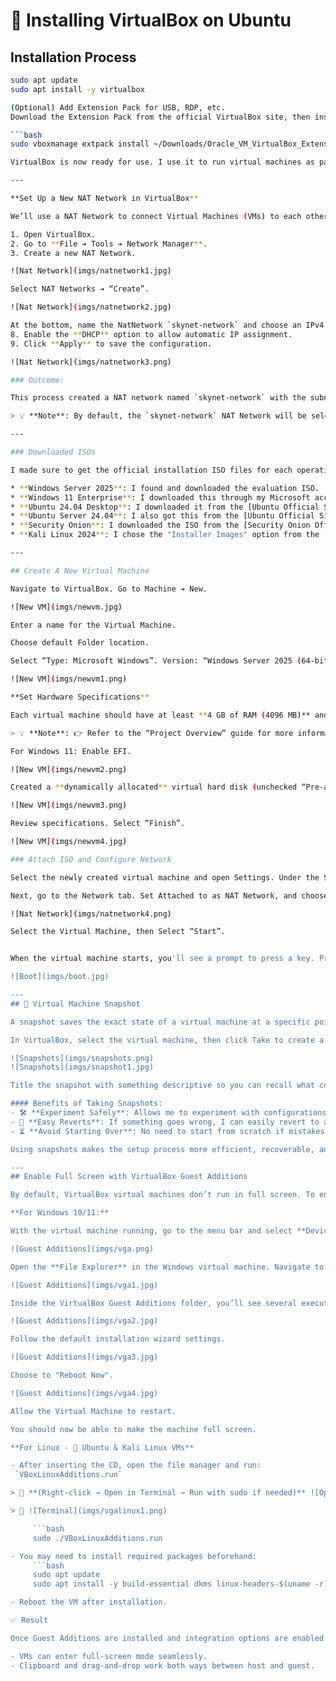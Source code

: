 # 🧰 Installing VirtualBox on Ubuntu

## Installation Process

```bash
sudo apt update
sudo apt install -y virtualbox

(Optional) Add Extension Pack for USB, RDP, etc.
Download the Extension Pack from the official VirtualBox site, then install it with:

```bash
sudo vboxmanage extpack install ~/Downloads/Oracle_VM_VirtualBox_Extension_Pack-*.vbox-extpack

VirtualBox is now ready for use. I use it to run virtual machines as part of my cybersecurity homelab setup.

---

**Set Up a New NAT Network in VirtualBox**

We’ll use a NAT Network to connect Virtual Machines (VMs) to each other and the internet.

1. Open VirtualBox.
2. Go to **File ➔ Tools ➔ Network Manager**.
3. Create a new NAT Network.

![Nat Network](imgs/natnetwork1.jpg)

Select NAT Networks ➔ “Create”. 

![Nat Network](imgs/natnetwork2.jpg)

At the bottom, name the NatNetwork `skynet-network` and choose an IPv4 prefix, refer to the Project Overview guide for more detail on IPv4 prefixes. Select “Apply” to save changes. Set the **IPv4 Prefix** to `10.0.0.0/24`.
8. Enable the **DHCP** option to allow automatic IP assignment.
9. Click **Apply** to save the configuration.

![Nat Network](imgs/natnetwork3.png)

### Outcome:

This process created a NAT network named `skynet-network` with the subnet `10.0.0.0/24`. DHCP is enabled, meaning any virtual machines connected to this network will automatically receive an IP address.

> 💡 **Note**: By default, the `skynet-network` NAT Network will be selected for all newly provisioned Virtual Machines.

---

### Downloaded ISOs

I made sure to get the official installation ISO files for each operating system:

* **Windows Server 2025**: I found and downloaded the evaluation ISO.
* **Windows 11 Enterprise**: I downloaded this through my Microsoft account.
* **Ubuntu 24.04 Desktop**: I downloaded it from the [Ubuntu Official Site](https://ubuntu.com/download/desktop).
* **Ubuntu Server 24.04**: I also got this from the [Ubuntu Official Site](https://ubuntu.com/download/server).
* **Security Onion**: I downloaded the ISO from the [Security Onion Official Site](https://securityonionsolutions.com/download/).
* **Kali Linux 2024**: I chose the "Installer Images" option from the [Kali Linux Official Site](https://www.kali.org/get-kali/#kali-virtual-machines) for a clean install.

---

## Create A New Virtual Machine

Navigate to VirtualBox. Go to Machine ➔ New.

![New VM](imgs/newvm.jpg)

Enter a name for the Virtual Machine.

Choose default Folder location.

Select “Type: Microsoft Windows”. Version: “Windows Server 2025 (64-bit)” 

![New VM](imgs/newvm1.png)

**Set Hardware Specifications**

Each virtual machine should have at least **4 GB of RAM (4096 MB)** and **2 CPUs**, unless stated otherwise.

> 💡 **Note**: 👉 Refer to the “Project Overview” guide for more information on default VM settings and names.

For Windows 11: Enable EFI.

![New VM](imgs/newvm2.png)

Created a **dynamically allocated** virtual hard disk (unchecked “Pre-allocate”) with **50 GB** space.

![New VM](imgs/newvm3.png)

Review specifications. Select “Finish”. 

![New VM](imgs/newvm4.jpg)

### Attach ISO and Configure Network

Select the newly created virtual machine and open Settings. Under the Storage tab, click the Empty optical drive and choose Choose a disk file…. Locate your downloaded ISO file (typically in the Downloads folder) and click Open.

Next, go to the Network tab. Set Attached to as NAT Network, and choose skynet network in the Name dropdown. Click OK to apply the changes.

![Nat Network](imgs/natnetwork4.png)

Select the Virtual Machine, then Select “Start”.


When the virtual machine starts, you'll see a prompt to press a key. Press any letter key to begin the operating system’s installation wizard.

![Boot](imgs/boot.jpg)

---
## 📸 Virtual Machine Snapshot

A snapshot saves the exact state of a virtual machine at a specific point in time, including its disk, memory, and hardware settings. This allows you to revert back to that state if needed.

In VirtualBox, select the virtual machine, then click Take to create a snapshot.

![Snapshots](imgs/snapshots.png)
![Snapshots](imgs/snapshot1.jpg)

Title the snapshot with something descriptive so you can recall what configurations were made up until this point.

#### Benefits of Taking Snapshots:
- 🛠️ **Experiment Safely**: Allows me to experiment with configurations without worrying about breaking the system.
- 🔄 **Easy Reverts**: If something goes wrong, I can easily revert to a previously saved state.
- ⏳ **Avoid Starting Over**: No need to start from scratch if mistakes happen snapshots help restore functionality quickly.

Using snapshots makes the setup process more efficient, recoverable, and flexible, allowing for smooth and controlled changes throughout the project.

---
## Enable Full Screen with VirtualBox Guest Additions

By default, VirtualBox virtual machines don’t run in full screen. To enable it, you can install **VirtualBox Guest Additions**, a set of drivers and system tools that improve VM performance and usability.

**For Windows 10/11:**

With the virtual machine running, go to the menu bar and select **Devices ➔ Insert Guest Additions CD image…**. This will mount the installer inside the VM. Follow the prompts to complete the installation.

![Guest Additions](imgs/vga.png)

Open the **File Explorer** in the Windows virtual machine. Navigate to **This PC**, then double-click the **VirtualBox Guest Additions** drive to open it.

![Guest Additions](imgs/vga1.jpg)

Inside the VirtualBox Guest Additions folder, you’ll see several executable files. Double-click the generic VBoxWindowsAdditions program to start the installation.

![Guest Additions](imgs/vga2.jpg)

Follow the default installation wizard settings.

![Guest Additions](imgs/vga3.jpg)

Choose to "Reboot Now".

![Guest Additions](imgs/vga4.jpg)

Allow the Virtual Machine to restart.

You should now be able to make the machine full screen. 

**For Linux - 🐧 Ubuntu & Kali Linux VMs**

- After inserting the CD, open the file manager and run:  
 `VBoxLinuxAdditions.run`

> 📸 **(Right-click → Open in Terminal → Run with sudo if needed)** ![Open in Terminal](imgs/vgalinux.png)

> 📸 ![Terminal](imgs/vgalinux1.png)

     ```bash
     sudo ./VBoxLinuxAdditions.run

- You may need to install required packages beforehand:
     ```bash
     sudo apt update
     sudo apt install -y build-essential dkms linux-headers-$(uname -r)

- Reboot the VM after installation.

✅ Result

Once Guest Additions are installed and integration options are enabled:

- VMs can enter full-screen mode seamlessly.
- Clipboard and drag-and-drop work both ways between host and guest.
